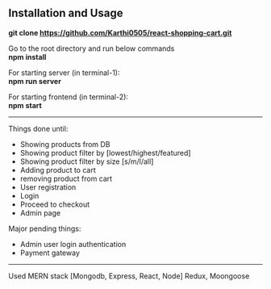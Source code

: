 

## Installation and Usage
**git clone https://github.com/Karthi0505/react-shopping-cart.git**

Go to the root directory and run below commands <br/>
**npm install**

For starting server (in terminal-1): <br/>
**npm run server**

For starting frontend (in terminal-2): <br/>
**npm start**

-------------------------------------------------

Things done until:
- Showing products from DB
- Showing product filter by [lowest/highest/featured]
- Showing product filter by size [s/m/l/all]
- Adding product to cart
- removing product from cart
- User registration
- Login
- Proceed to checkout
- Admin page

Major pending things:
- Admin user login authentication
- Payment gateway

-------------------------------------------------

Used MERN stack [Mongodb, Express, React, Node]
Redux, Moongoose
